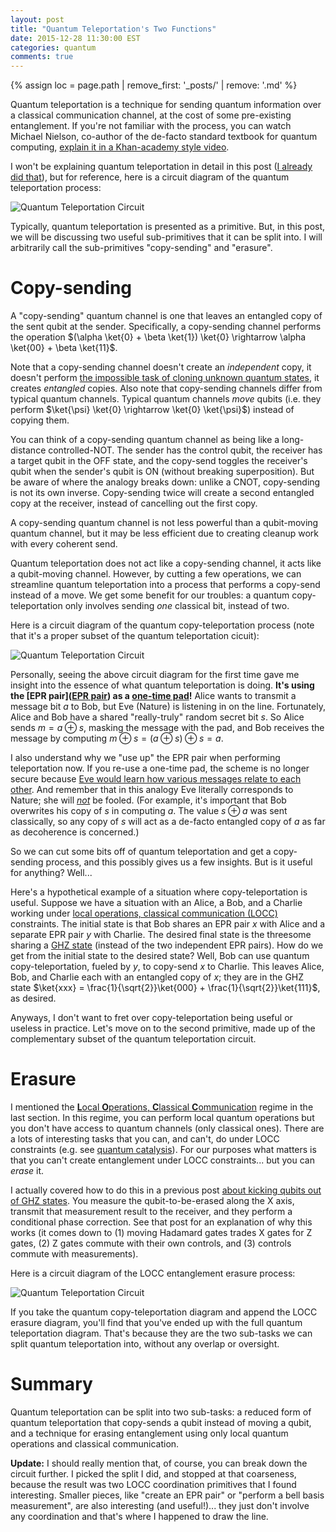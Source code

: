 ```yaml
---
layout: post
title: "Quantum Teleportation's Two Functions"
date: 2015-12-28 11:30:00 EST
categories: quantum
comments: true
---
```


{% assign loc = page.path | remove_first: '_posts/' | remove: '.md' %}

Quantum teleportation is a technique for sending quantum information over a classical communication channel, at the cost of some pre-existing entanglement.
If you're not familiar with the process, you can watch Michael Nielson, co-author of the de-facto standard textbook for quantum computing, [explain it in a Khan-academy style video](https://www.youtube.com/watch?v=3wZ35c3oYUE&list=PL1826E60FD05B44E4&index=18).

I won't be explaining quantum teleportation in detail in this post ([I already did that](/quantum/2014/05/11/Storing-Bandwidth-with-Quantum-Teleportation.html)), but for reference, here is a circuit diagram of the quantum teleportation process:

<img src="/assets/{{ loc }}/quantum-teleportation-circuit.png" title="Quantum Teleportation Circuit" style="max-width: 100%;"/>

Typically, quantum teleportation is presented as a primitive.
But, in this post, we will be discussing two useful sub-primitives that it can be split into.
I will arbitrarily call the sub-primitives "copy-sending" and "erasure".

# Copy-sending

A "copy-sending" quantum channel is one that leaves an entangled copy of the sent qubit at the sender.
Specifically, a copy-sending channel performs the operation $(\alpha \ket{0} + \beta \ket{1}) \ket{0} \rightarrow \alpha \ket{00} + \beta \ket{11}$.

Note that a copy-sending channel doesn't create an *independent* copy, it doesn't perform [the impossible task of cloning unknown quantum states](https://en.wikipedia.org/wiki/No-cloning_theorem), it creates *entangled* copies.
Also note that copy-sending channels differ from typical quantum channels.
Typical quantum channels *move* qubits (i.e. they perform $\ket{\psi} \ket{0} \rightarrow \ket{0} \ket{\psi}$) instead of copying them.

You can think of a copy-sending quantum channel as being like a long-distance controlled-NOT.
The sender has the control qubit, the receiver has a target qubit in the OFF state, and the copy-send toggles the receiver's qubit when the sender's qubit is ON (without breaking superposition).
But be aware of where the analogy breaks down: unlike a CNOT, copy-sending is not its own inverse.
Copy-sending twice will create a second entangled copy at the receiver, instead of cancelling out the first copy.

A copy-sending quantum channel is not less powerful than a qubit-moving quantum channel, but it may be less efficient due to creating cleanup work with every coherent send.

Quantum teleportation does not act like a copy-sending channel, it acts like a qubit-moving channel.
However, by cutting a few operations, we can streamline quantum teleportation into a process that performs a copy-send instead of a move.
We get some benefit for our troubles: a quantum copy-teleportation only involves sending *one* classical bit, instead of two.

Here is a circuit diagram of the quantum copy-teleportation process (note that it's a proper subset of the quantum teleportation cicuit):

<img src="/assets/{{ loc }}/quantum-copy-teleportation-circuit.png" title="Quantum Teleportation Circuit" style="max-width: 100%;"/>

Personally, seeing the above circuit diagram for the first time gave me insight into the essence of what quantum teleportation is doing.
**It's using the [EPR pair]([EPR pair](https://en.wikipedia.org/wiki/Bell_state)) as a [one-time pad](https://en.wikipedia.org/wiki/One-time_pad)!**
Alice wants to transmit a message bit $a$ to Bob, but Eve (Nature) is listening in on the line.
Fortunately, Alice and Bob have a shared "really-truly" random secret bit $s$.
So Alice sends $m = a \oplus s$, masking the message with the pad, and Bob receives the message by computing $m \oplus s = (a \oplus s) \oplus s = a$.

I also understand why we "use up" the EPR pair when performing teleportation now.
If you re-use a one-time pad, the scheme is no longer secure because [Eve would learn how various messages relate to each other](https://en.wikipedia.org/wiki/Venona_project#Decryption).
And remember that in this analogy Eve literally corresponds to Nature; she will [*not*](https://en.wikiquote.org/wiki/Richard_Feynman#Rogers_Commission_Report_.281986.29) be fooled.
(For example, it's important that Bob overwrites his copy of $s$ in computing $a$.
The value $s \oplus a$ was sent classically, so any copy of $s$ will act as a de-facto entangled copy of $a$ as far as decoherence is concerned.)

So we can cut some bits off of quantum teleportation and get a copy-sending process, and this possibly gives us a few insights.
But is it useful for anything?
Well...

Here's a hypothetical example of a situation where copy-teleportation is useful.
Suppose we have a situation with an Alice, a Bob, and a Charlie working under [local operations, classical communication (LOCC)](https://en.wikipedia.org/wiki/LOCC) constraints.
The initial state is that Bob shares an EPR pair $x$ with Alice and a separate EPR pair $y$ with Charlie.
The desired final state is the threesome sharing a [GHZ state](https://en.wikipedia.org/wiki/Greenberger%E2%80%93Horne%E2%80%93Zeilinger_state) (instead of the two independent EPR pairs).
How do we get from the initial state to the desired state?
Well, Bob can use quantum copy-teleportation, fueled by $y$, to copy-send $x$ to Charlie.
This leaves Alice, Bob, and Charlie each with an entangled copy of $x$; they are in the GHZ state $\ket{xxx} = \frac{1}{\sqrt{2}}\ket{000} + \frac{1}{\sqrt{2}}\ket{111}$, as desired.

Anyways, I don't want to fret over copy-teleportation being useful or useless in practice.
Let's move on to the second primitive, made up of the complementary subset of the quantum teleportation circuit.

# Erasure

I mentioned the [**L**ocal **O**perations, **C**lassical **C**ommunication](https://en.wikipedia.org/wiki/LOCC) regime in the last section.
In this regime, you can perform local quantum operations but you don't have access to quantum channels (only classical ones).
There are a lots of interesting tasks that you can, and can't, do under LOCC constraints (e.g. see [quantum catalysis](https://en.wikipedia.org/wiki/Quantum_catalyst)).
For our purposes what matters is that you can't create entanglement under LOCC constraints... but you can *erase* it.

I actually covered how to do this in a previous post [about kicking qubits out of GHZ states](http://localhost:4000/quantum/2015/09/02/Partially-Erasing-Entanglement-with-Measurement.html).
You measure the qubit-to-be-erased along the X axis, transmit that measurement result to the receiver, and they perform a conditional phase correction.
See that post for an explanation of why this works (it comes down to (1) moving Hadamard gates trades X gates for Z gates, (2) Z gates commute with their own controls, and (3) controls commute with measurements).

Here is a circuit diagram of the LOCC entanglement erasure process:

<img src="/assets/{{ loc }}/locc-erasure-circuit.png" title="Quantum Teleportation Circuit" style="max-width: 100%;"/>

If you take the quantum copy-teleportation diagram and append the LOCC erasure diagram, you'll find that you've ended up with the full quantum teleportation diagram.
That's because they are the two sub-tasks we can split quantum teleportation into, without any overlap or oversight.

# Summary

Quantum teleportation can be split into two sub-tasks: a reduced form of quantum teleportation that copy-sends a qubit instead of moving a qubit, and a technique for erasing entanglement using only local quantum operations and classical communication.

**Update:**
I should really mention that, of course, you can break down the circuit further.
I picked the split I did, and stopped at that coarseness, because the result was two LOCC coordination primitives that I found interesting.
Smaller pieces, like "create an EPR pair" or "perform a bell basis measurement", are also interesting (and useful!)... they just don't involve any coordination and that's where I happened to draw the line.

